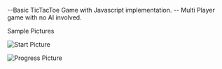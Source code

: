  --Basic TicTacToe Game with Javascript implementation. 
 -- Multi Player game with no AI involved.
 
 Sample Pictures

 ![Start Picture](https://github.com/raviteja1452/TicTacToeJs/tree/master/start.png)

 ![Progress Picture](https://github.com/raviteja1452/TicTacToeJs/tree/master/progress.png)

